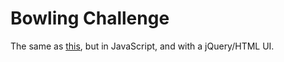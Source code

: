 
Bowling Challenge
=================

The same as [this](https://github.com/mscwilson/bowling-challenge-ruby), but in JavaScript, and with a jQuery/HTML UI.
